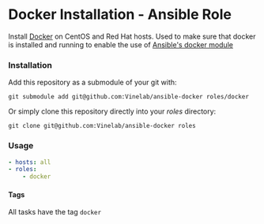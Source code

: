 # Docker Installation - Ansible Role
Install [Docker](http://docker.com) on CentOS and Red Hat hosts. Used to make sure that docker is installed
and running to enable the use of [Ansible's docker module](http://docs.ansible.com/docker_module.html)

### Installation
Add this repository as a submodule of your git with:

```
git submodule add git@github.com:Vinelab/ansible-docker roles/docker
```

Or simply clone this repository directly into your *roles* directory:

```
git clone git@github.com:Vinelab/ansible-docker roles
```

### Usage

```yaml
- hosts: all
- roles:
    - docker
```

#### Tags
All tasks have the tag `docker`
